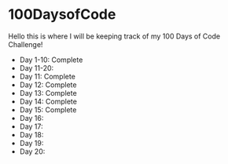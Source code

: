 # 100DaysofCode

Hello this is where I will be keeping track of my 100 Days of Code Challenge!

- Day 1-10: Complete
- Day 11-20:
- Day 11: Complete
- Day 12: Complete
- Day 13: Complete
- Day 14: Complete
- Day 15: Complete
- Day 16: 
- Day 17: 
- Day 18:
- Day 19:
- Day 20: